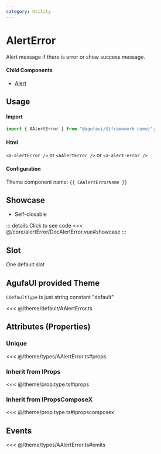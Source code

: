 ```yaml
---
category: Utility
---
```


<script setup>
import { CAAlertErrorName } from '@agufaui/theme'
</script>

# AlertError

Alert message if there is error or show success message.

#### Child Components

- [Alert](/core/alert/)

## Usage

#### Import

```ts
import { AAlertError } from "@agufaui/${framework name}";
```

#### Html

`<a-alertError />` or `<AAlertError />` or `<a-alert-error />`

#### Configuration

Theme component name: `{{ CAAlertErrorName }}`

## Showcase

- Self-closable

<doc-alert-error />

::: details Click to see code
<<< @/core/alertError/DocAlertError.vue#showcase
:::

## Slot

One default slot

## AgufaUI provided Theme

`CDefaultType` is just string constant "default"

<<< @/theme/default/AAlertError.ts

## Attributes (Properties)

### Unique

<<< @/theme/types/AAlertError.ts#props

### Inherit from IProps

<<< @/theme/prop.type.ts#iprops

### Inherit from IPropsComposeX

<<< @/theme/prop.type.ts#ipropscomposex

## Events

<<< @/theme/types/AAlertError.ts#emits
